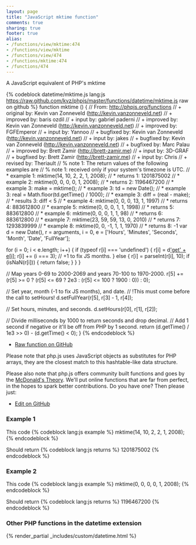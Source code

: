 ```yaml
---
layout: page
title: "JavaScript mktime function"
comments: true
sharing: true
footer: true
alias:
- /functions/view/mktime:474
- /functions/view/mktime
- /functions/view/474
- /functions/mktime:474
- /functions/474
---
```

<!-- Generated by Rakefile:build -->
A JavaScript equivalent of PHP's mktime

{% codeblock datetime/mktime.js lang:js https://raw.github.com/kvz/phpjs/master/functions/datetime/mktime.js raw on github %}
function mktime () {
  // From: http://phpjs.org/functions
  // +   original by: Kevin van Zonneveld (http://kevin.vanzonneveld.net)
  // +   improved by: baris ozdil
  // +      input by: gabriel paderni
  // +   improved by: Kevin van Zonneveld (http://kevin.vanzonneveld.net)
  // +   improved by: FGFEmperor
  // +      input by: Yannoo
  // +   bugfixed by: Kevin van Zonneveld (http://kevin.vanzonneveld.net)
  // +      input by: jakes
  // +   bugfixed by: Kevin van Zonneveld (http://kevin.vanzonneveld.net)
  // +   bugfixed by: Marc Palau
  // +   improved by: Brett Zamir (http://brett-zamir.me)
  // +      input by: 3D-GRAF
  // +   bugfixed by: Brett Zamir (http://brett-zamir.me)
  // +      input by: Chris
  // +    revised by: Theriault
  // %        note 1: The return values of the following examples are
  // %        note 1: received only if your system's timezone is UTC.
  // *     example 1: mktime(14, 10, 2, 2, 1, 2008);
  // *     returns 1: 1201875002
  // *     example 2: mktime(0, 0, 0, 0, 1, 2008);
  // *     returns 2: 1196467200
  // *     example 3: make = mktime();
  // *     example 3: td = new Date();
  // *     example 3: real = Math.floor(td.getTime() / 1000);
  // *     example 3: diff = (real - make);
  // *     results 3: diff < 5
  // *     example 4: mktime(0, 0, 0, 13, 1, 1997)
  // *     returns 4: 883612800
  // *     example 5: mktime(0, 0, 0, 1, 1, 1998)
  // *     returns 5: 883612800
  // *     example 6: mktime(0, 0, 0, 1, 1, 98)
  // *     returns 6: 883612800
  // *     example 7: mktime(23, 59, 59, 13, 0, 2010)
  // *     returns 7: 1293839999
  // *     example 8: mktime(0, 0, -1, 1, 1, 1970)
  // *     returns 8: -1
  var d = new Date(),
    r = arguments,
    i = 0,
    e = ['Hours', 'Minutes', 'Seconds', 'Month', 'Date', 'FullYear'];

  for (i = 0; i < e.length; i++) {
    if (typeof r[i] === 'undefined') {
      r[i] = d['get' + e[i]]();
      r[i] += (i === 3); // +1 to fix JS months.
    } else {
      r[i] = parseInt(r[i], 10);
      if (isNaN(r[i])) {
        return false;
      }
    }
  }

  // Map years 0-69 to 2000-2069 and years 70-100 to 1970-2000.
  r[5] += (r[5] >= 0 ? (r[5] <= 69 ? 2e3 : (r[5] <= 100 ? 1900 : 0)) : 0);

  // Set year, month (-1 to fix JS months), and date.
  // !This must come before the call to setHours!
  d.setFullYear(r[5], r[3] - 1, r[4]);

  // Set hours, minutes, and seconds.
  d.setHours(r[0], r[1], r[2]);

  // Divide milliseconds by 1000 to return seconds and drop decimal.
  // Add 1 second if negative or it'll be off from PHP by 1 second.
  return (d.getTime() / 1e3 >> 0) - (d.getTime() < 0);
}
{% endcodeblock %}

 - [Raw function on GitHub](https://github.com/kvz/phpjs/blob/master/functions/datetime/mktime.js)

Please note that php.js uses JavaScript objects as substitutes for PHP arrays, they are 
the closest match to this hashtable-like data structure. 

Please also note that php.js offers community built functions and goes by the 
[McDonald's Theory](https://medium.com/what-i-learned-building/9216e1c9da7d). We'll put online 
functions that are far from perfect, in the hopes to spark better contributions. 
Do you have one? Then please just: 

 - [Edit on GitHub](https://github.com/kvz/phpjs/edit/master/functions/datetime/mktime.js)

### Example 1
This code
{% codeblock lang:js example %}
mktime(14, 10, 2, 2, 1, 2008);
{% endcodeblock %}

Should return
{% codeblock lang:js returns %}
1201875002
{% endcodeblock %}

### Example 2
This code
{% codeblock lang:js example %}
mktime(0, 0, 0, 0, 1, 2008);
{% endcodeblock %}

Should return
{% codeblock lang:js returns %}
1196467200
{% endcodeblock %}


### Other PHP functions in the datetime extension
{% render_partial _includes/custom/datetime.html %}
